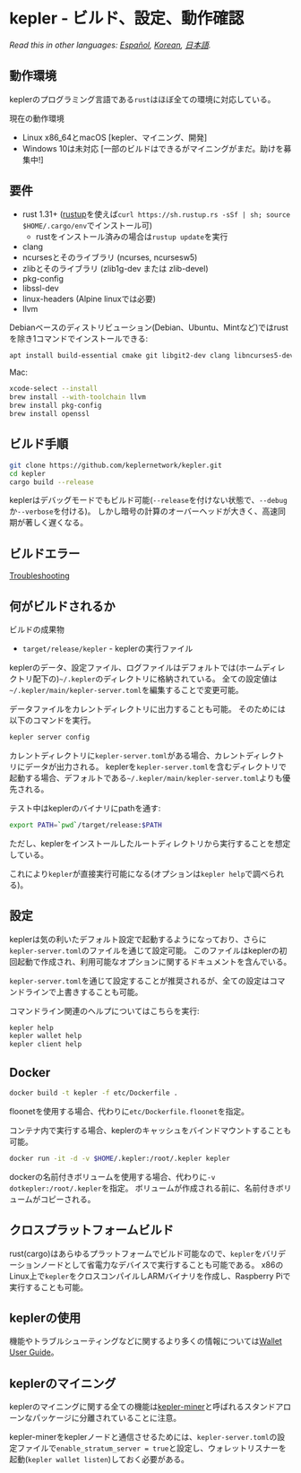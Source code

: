 # kepler - ビルド、設定、動作確認

*Read this in other languages: [Español](build_ES.md), [Korean](build_KR.md), [日本語](build_JP.md).*

## 動作環境

keplerのプログラミング言語である`rust`はほぼ全ての環境に対応している。

現在の動作環境

* Linux x86\_64とmacOS [kepler、マイニング、開発]
* Windows 10は未対応 [一部のビルドはできるがマイニングがまだ。助けを募集中!]

## 要件

* rust 1.31+ ([rustup]((https://www.rustup.rs/))を使えば`curl https://sh.rustup.rs -sSf | sh; source $HOME/.cargo/env`でインストール可)
  * rustをインストール済みの場合は`rustup update`を実行
* clang
* ncursesとそのライブラリ (ncurses, ncursesw5)
* zlibとそのライブラリ (zlib1g-dev または zlib-devel)
* pkg-config
* libssl-dev
* linux-headers (Alpine linuxでは必要)
* llvm

Debianベースのディストリビューション(Debian、Ubuntu、Mintなど)ではrustを除き1コマンドでインストールできる:

```sh
apt install build-essential cmake git libgit2-dev clang libncurses5-dev libncursesw5-dev zlib1g-dev pkg-config libssl-dev llvm
```

Mac:

```sh
xcode-select --install
brew install --with-toolchain llvm
brew install pkg-config
brew install openssl
```

## ビルド手順

```sh
git clone https://github.com/keplernetwork/kepler.git
cd kepler
cargo build --release
```

keplerはデバッグモードでもビルド可能(`--release`を付けない状態で、`--debug`か`--verbose`を付ける)。
しかし暗号の計算のオーバーヘッドが大きく、高速同期が著しく遅くなる。

## ビルドエラー

[Troubleshooting](https://github.com/keplernetwork/docs/wiki/Troubleshooting)

## 何がビルドされるか

ビルドの成果物

* `target/release/kepler` - keplerの実行ファイル

keplerのデータ、設定ファイル、ログファイルはデフォルトでは(ホームディレクトリ配下の)`~/.kepler`のディレクトリに格納されている。
全ての設定値は`~/.kepler/main/kepler-server.toml`を編集することで変更可能。

データファイルをカレントディレクトリに出力することも可能。
そのためには以下のコマンドを実行。

```sh
kepler server config
```

カレントディレクトリに`kepler-server.toml`がある場合、カレントディレクトリにデータが出力される。
keplerを`kepler-server.toml`を含むディレクトリで起動する場合、デフォルトである`~/.kepler/main/kepler-server.toml`よりも優先される。

テスト中はkeplerのバイナリにpathを通す:

```sh
export PATH=`pwd`/target/release:$PATH
```

ただし、keplerをインストールしたルートディレクトリから実行することを想定している。

これにより`kepler`が直接実行可能になる(オプションは`kepler help`で調べられる)。

## 設定

keplerは気の利いたデフォルト設定で起動するようになっており、さらに`kepler-server.toml`のファイルを通じて設定可能。
このファイルはkeplerの初回起動で作成され、利用可能なオプションに関するドキュメントを含んでいる。

`kepler-server.toml`を通じて設定することが推奨されるが、全ての設定はコマンドラインで上書きすることも可能。

コマンドライン関連のヘルプについてはこちらを実行:

```sh
kepler help
kepler wallet help
kepler client help
```

## Docker

```sh
docker build -t kepler -f etc/Dockerfile .
```
floonetを使用する場合、代わりに`etc/Dockerfile.floonet`を指定。

コンテナ内で実行する場合、keplerのキャッシュをバインドマウントすることも可能。

```sh
docker run -it -d -v $HOME/.kepler:/root/.kepler kepler
```
dockerの名前付きボリュームを使用する場合、代わりに`-v dotkepler:/root/.kepler`を指定。
ボリュームが作成される前に、名前付きボリュームがコピーされる。

## クロスプラットフォームビルド

rust(cargo)はあらゆるプラットフォームでビルド可能なので、`kepler`をバリデーションノードとして省電力なデバイスで実行することも可能である。
x86のLinux上で`kepler`をクロスコンパイルしARMバイナリを作成し、Raspberry Piで実行することも可能。

## keplerの使用

機能やトラブルシューティングなどに関するより多くの情報については[Wallet User Guide](https://github.com/keplernetwork/docs/wiki/Wallet-User-Guide)。


## keplerのマイニング

keplerのマイニングに関する全ての機能は[kepler-miner](https://github.com/keplernetwork/kepler-miner)と呼ばれるスタンドアローンなパッケージに分離されていることに注意。

kepler-minerをkeplerノードと通信させるためには、`kepler-server.toml`の設定ファイルで`enable_stratum_server = true`と設定し、ウォレットリスナーを起動(`kepler wallet listen`)しておく必要がある。
